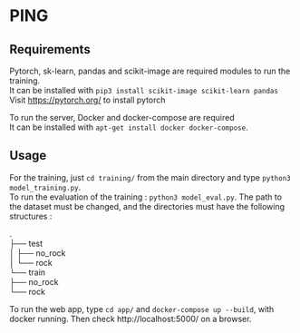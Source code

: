 # PING

## Requirements

Pytorch, sk-learn, pandas and scikit-image are required modules to run the training.\
It can be installed with `pip3 install scikit-image scikit-learn pandas`
Visit https://pytorch.org/ to install pytorch

To run the server, Docker and docker-compose are required\
It can be installed with `apt-get install docker docker-compose`.

## Usage

For the training, just `cd training/` from the main directory and type `python3 model_training.py`.\
To run the evaluation of the training : `python3 model_eval.py`.
The path to the dataset must be changed, and the directories must have the following structures :

.\
├── test\
│   ├── no_rock\
│   └── rock\
└── train\
    ├── no_rock\
    └── rock
    
To run the web app, type `cd app/` and `docker-compose up --build`, with docker running. Then check http://localhost:5000/ on a browser.
